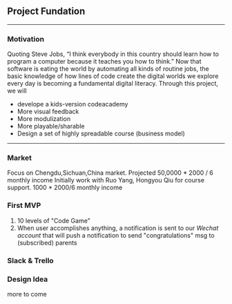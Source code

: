 ## Project Fundation
---

### Motivation
Quoting Steve Jobs, “I think everybody in this country should learn how to program a computer because it teaches you how to think.” Now that software is eating the world by automating all kinds of routine jobs, the basic knowledge of  how lines of code create the digital worlds we explore every day is becoming a fundamental digital literacy.
Through this project, we will
*  develope a kids-version codeacademy
  *  More visual feedback
  *  More modulization
  * More playable/sharable
* Design a set of highly spreadable course (business model)
****

### Market
Focus on Chengdu,Sichuan,China market. Projected 50,0000 * 2000 / 6 monthly income
Initially work with Ruo Yang, Hongyou Qiu for course support.
1000 * 2000/6 monthly income

### First MVP
1. 10 levels of "Code Game"
2. When user accomplishes anything, a notification is sent to our *Wechat account* that will push a notification to send "congratulations" msg to (subscribed) parents

### Slack & Trello

### Design Idea
more to come
